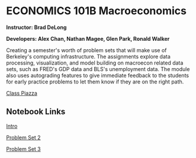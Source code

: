 # ECONOMICS 101B Macroeconomics
**Instructor: Brad DeLong**

**Developers: Alex Chan, Nathan Magee, Glen Park, Ronald Walker**

Creating a semester's worth of problem sets that will make use of Berkeley's computing infrastructure. The assignments explore data processing, visualization, and model building on macroecon related data sets, such as FRED's GDP data and BLS's unemployment data. The module also uses autograding features to give immediate feedback to the students for early practice problems to let them know if they are on the right path.

[Class Piazza](https://piazza.com/berkeley/spring2018/econ101b)

## Notebook Links
[Intro](http://datahub.berkeley.edu/user-redirect/interact?account=ds-modules&repo=ECON-101B&branch=master&path=Intro%20(Problem%20Set%201)/intro.ipynb)

[Problem Set 2](http://datahub.berkeley.edu/user-redirect/interact?account=ds-modules&repo=ECON-101B&branch=master&path=Problem%20Set%202/Problem%20Set%202.ipynb)

[Problem Set 3](http://datahub.berkeley.edu/user-redirect/interact?account=ds-modules&repo=ECON-101B&branch=master&path=Problem%20Set%203/flex_price.ipynb)

